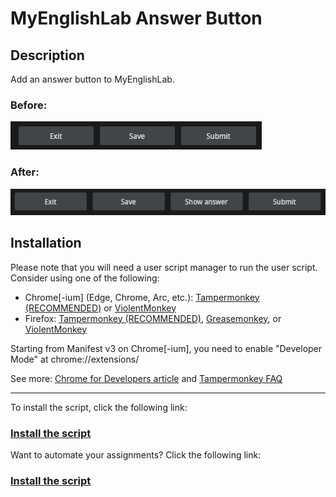# MyEnglishLab Answer Button

## Description

Add an answer button to MyEnglishLab.

### Before:

![Before](https://raw.githubusercontent.com/ChuTuanVu/MyEnglishLabAnswerButton/main/before.png)

### After:

![After](https://raw.githubusercontent.com/ChuTuanVu/MyEnglishLabAnswerButton/main/after.png)

## Installation

Please note that you will need a user script manager to run the user script. Consider using one of the following:

- Chrome[-ium] (Edge, Chrome, Arc, etc.): [Tampermonkey (RECOMMENDED)](https://microsoftedge.microsoft.com/addons/detail/tampermonkey/iikmkjmpaadaobahmlepeloendndfphd) or [ViolentMonkey](https://microsoftedge.microsoft.com/addons/detail/violentmonkey/eeagobfjdenkkddmbclomhiblgggliao)
- Firefox: [Tampermonkey (RECOMMENDED)](https://addons.mozilla.org/firefox/addon/tampermonkey/), [Greasemonkey](https://addons.mozilla.org/firefox/addon/greasemonkey/), or [ViolentMonkey](https://addons.mozilla.org/firefox/addon/violentmonkey/)

Starting from Manifest v3 on Chrome[-ium], you need to enable "Developer Mode" at chrome://extensions/

See more: [Chrome for Developers article](https://developer.chrome.com/docs/extensions/reference/api/userScripts) and [Tampermonkey FAQ](https://www.tampermonkey.net/faq.php#Q209)

---

To install the script, click the following link:

### [Install the script](https://github.com/ChuTuanVu/MyEnglishLabAnswerButton/raw/refs/heads/main/myEnglishLab.user.js)

Want to automate your assignments? Click the following link:

### [Install the script](https://github.com/ChuTuanVu/MyEnglishLabAnswerButton/raw/refs/heads/main/myEnglishLabAuto.user.js)
